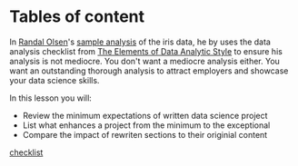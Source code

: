 # Tables of content

In [Randal Olsen](http://www.randalolson.com/)'s [sample analysis](https://nbviewer.jupyter.org/github/rhiever/Data-Analysis-and-Machine-Learning-Projects/blob/master/example-data-science-notebook/Example%20Machine%20Learning%20Notebook.ipynb) of the iris data, he by  uses the data analysis checklist from [The Elements of Data Analytic Style](https://leanpub.com/datastyle) to ensure his analysis is not mediocre. You don't want a mediocre analysis either. You want an outstanding thorough analysis to attract employers and showcase your data science skills. 

In this lesson you will:
- Review the minimum expectations of written data science project
- List what enhances a project from the minimum to the exceptional
- Compare the impact of rewriten sections to their originial content



[checklist](https://github.com/learn-co-curriculum/dsc-capstone-submission-checklist)

